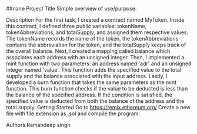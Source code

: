##nane
Project Title
Simple overview of use/purpose.

Description
For the first task, I created a contract named MyToken. Inside this contract, I defined three public variables: tokenName, tokenAbbreviations, and totalSupply, and assigned them respective values. The tokenName records the name of the token, the tokenAbbreviations contains the abbreviation for the token, and the totalSupply keeps track of the overall balance. Next, I created a mapping called balance which associates each address with an unsigned integer. Then, I implemented a mint function with two parameters: an address named 'adr' and an unsigned integer named 'value'. This function adds the specified value to the total supply and the balance associated with the input address. Lastly, I developed a burn function that takes the same parameters as the mint function. This burn function checks if the value to be deducted is less than the balance of the specified address. If the condition is satisfied, the specified value is deducted from both the balance of the address and the total supply.
Getting Started
Go to https://remix.ethereum.org/
Create a new file with file extension as .sol and compile the program.

Authors
Ramandeep singh
